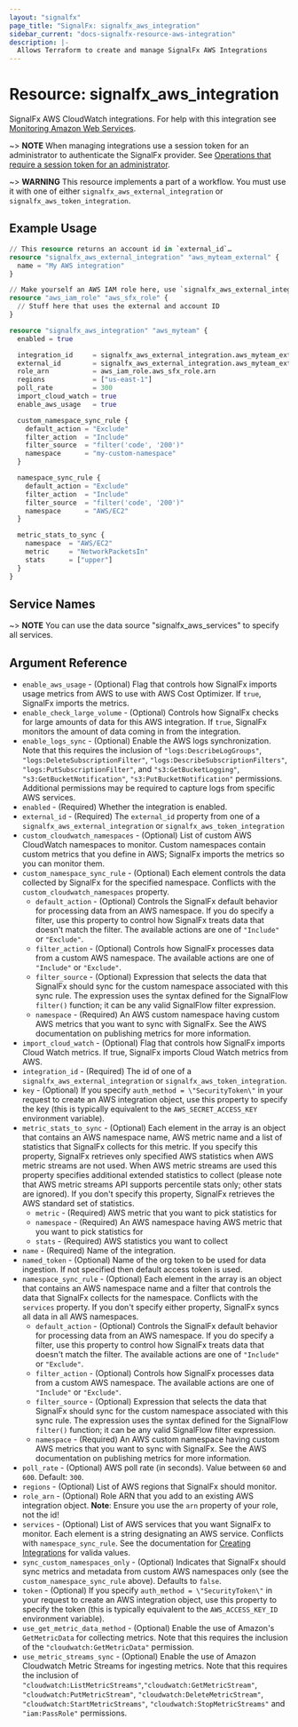 ```yaml
---
layout: "signalfx"
page_title: "SignalFx: signalfx_aws_integration"
sidebar_current: "docs-signalfx-resource-aws-integration"
description: |-
  Allows Terraform to create and manage SignalFx AWS Integrations
---
```


# Resource: signalfx_aws_integration

SignalFx AWS CloudWatch integrations. For help with this integration see [Monitoring Amazon Web Services](https://docs.signalfx.com/en/latest/integrations/amazon-web-services.html#monitor-amazon-web-services).

~> **NOTE** When managing integrations use a session token for an administrator to authenticate the SignalFx provider. See [Operations that require a session token for an administrator](https://dev.splunk.com/observability/docs/administration/authtokens#Operations-that-require-a-session-token-for-an-administrator).

~> **WARNING** This resource implements a part of a workflow. You must use it with one of either `signalfx_aws_external_integration` or `signalfx_aws_token_integration`.

## Example Usage

```tf
// This resource returns an account id in `external_id`…
resource "signalfx_aws_external_integration" "aws_myteam_external" {
  name = "My AWS integration"
}

// Make yourself an AWS IAM role here, use `signalfx_aws_external_integration.aws_myteam_external.external_id`
resource "aws_iam_role" "aws_sfx_role" {
  // Stuff here that uses the external and account ID
}

resource "signalfx_aws_integration" "aws_myteam" {
  enabled = true

  integration_id     = signalfx_aws_external_integration.aws_myteam_external.id
  external_id        = signalfx_aws_external_integration.aws_myteam_external.external_id
  role_arn           = aws_iam_role.aws_sfx_role.arn
  regions            = ["us-east-1"]
  poll_rate          = 300
  import_cloud_watch = true
  enable_aws_usage   = true

  custom_namespace_sync_rule {
    default_action = "Exclude"
    filter_action  = "Include"
    filter_source  = "filter('code', '200')"
    namespace      = "my-custom-namespace"
  }

  namespace_sync_rule {
    default_action = "Exclude"
    filter_action  = "Include"
    filter_source  = "filter('code', '200')"
    namespace      = "AWS/EC2"
  }

  metric_stats_to_sync {
    namespace  = "AWS/EC2"
    metric     = "NetworkPacketsIn"
    stats      = ["upper"]
  }
}
```

## Service Names

~> **NOTE** You can use the data source "signalfx_aws_services" to specify all services.

## Argument Reference

* `enable_aws_usage` - (Optional) Flag that controls how SignalFx imports usage metrics from AWS to use with AWS Cost Optimizer. If `true`, SignalFx imports the metrics.
* `enable_check_large_volume` - (Optional) Controls how SignalFx checks for large amounts of data for this AWS integration. If `true`, SignalFx monitors the amount of data coming in from the integration.
* `enable_logs_sync` - (Optional) Enable the AWS logs synchronization. Note that this requires the inclusion of `"logs:DescribeLogGroups"`,  `"logs:DeleteSubscriptionFilter"`, `"logs:DescribeSubscriptionFilters"`, `"logs:PutSubscriptionFilter"`, and `"s3:GetBucketLogging"`,  `"s3:GetBucketNotification"`, `"s3:PutBucketNotification"` permissions. Additional permissions may be required to capture logs from specific AWS services.
* `enabled` - (Required) Whether the integration is enabled.
* `external_id` - (Required) The `external_id` property from one of a `signalfx_aws_external_integration` or `signalfx_aws_token_integration`
* `custom_cloudwatch_namespaces` - (Optional) List of custom AWS CloudWatch namespaces to monitor. Custom namespaces contain custom metrics that you define in AWS; SignalFx imports the metrics so you can monitor them.
* `custom_namespace_sync_rule` - (Optional) Each element controls the data collected by SignalFx for the specified namespace. Conflicts with the `custom_cloudwatch_namespaces` property.
  * `default_action` - (Optional) Controls the SignalFx default behavior for processing data from an AWS namespace. If you do specify a filter, use this property to control how SignalFx treats data that doesn't match the filter. The available actions are one of `"Include"` or `"Exclude"`.
  * `filter_action` - (Optional) Controls how SignalFx processes data from a custom AWS namespace. The available actions are one of `"Include"` or `"Exclude"`.
  * `filter_source` - (Optional) Expression that selects the data that SignalFx should sync for the custom namespace associated with this sync rule. The expression uses the syntax defined for the SignalFlow `filter()` function; it can be any valid SignalFlow filter expression.
  * `namespace` - (Required) An AWS custom namespace having custom AWS metrics that you want to sync with SignalFx. See the AWS documentation on publishing metrics for more information.
* `import_cloud_watch` - (Optional) Flag that controls how SignalFx imports Cloud Watch metrics. If true, SignalFx imports Cloud Watch metrics from AWS.
* `integration_id` - (Required) The id of one of a `signalfx_aws_external_integration` or `signalfx_aws_token_integration`.
* `key` - (Optional) If you specify `auth_method = \"SecurityToken\"` in your request to create an AWS integration object, use this property to specify the key (this is typically equivalent to the `AWS_SECRET_ACCESS_KEY` environment variable).
* `metric_stats_to_sync` - (Optional) Each element in the array is an object that contains an AWS namespace name, AWS metric name and a list of statistics that SignalFx collects for this metric. If you specify this property, SignalFx retrieves only specified AWS statistics when AWS metric streams are not used. When AWS metric streams are used this property specifies additional extended statistics to collect (please note that AWS metric streams API supports percentile stats only; other stats are ignored). If you don't specify this property, SignalFx retrieves the AWS standard set of statistics.
  * `metric` - (Required) AWS metric that you want to pick statistics for
  * `namespace` - (Required) An AWS namespace having AWS metric that you want to pick statistics for
  * `stats` - (Required) AWS statistics you want to collect
* `name` - (Required) Name of the integration.
* `named_token` - (Optional) Name of the org token to be used for data ingestion. If not specified then default access token is used.
* `namespace_sync_rule` - (Optional) Each element in the array is an object that contains an AWS namespace name and a filter that controls the data that SignalFx collects for the namespace. Conflicts with the `services` property. If you don't specify either property, SignalFx syncs all data in all AWS namespaces.
  * `default_action` - (Optional) Controls the SignalFx default behavior for processing data from an AWS namespace. If you do specify a filter, use this property to control how SignalFx treats data that doesn't match the filter. The available actions are one of `"Include"` or `"Exclude"`.
  * `filter_action` - (Optional) Controls how SignalFx processes data from a custom AWS namespace. The available actions are one of `"Include"` or `"Exclude"`.
  * `filter_source` - (Optional) Expression that selects the data that SignalFx should sync for the custom namespace associated with this sync rule. The expression uses the syntax defined for the SignalFlow `filter()` function; it can be any valid SignalFlow filter expression.
  * `namespace` - (Required) An AWS custom namespace having custom AWS metrics that you want to sync with SignalFx. See the AWS documentation on publishing metrics for more information.
* `poll_rate` - (Optional) AWS poll rate (in seconds). Value between `60` and `600`. Default: `300`.
* `regions` - (Optional) List of AWS regions that SignalFx should monitor.
* `role_arn` - (Optional) Role ARN that you add to an existing AWS integration object. **Note**: Ensure you use the `arn` property of your role, not the id!
* `services` - (Optional) List of AWS services that you want SignalFx to monitor. Each element is a string designating an AWS service. Conflicts with `namespace_sync_rule`. See the documentation for [Creating Integrations](https://developers.signalfx.com/integrations_reference.html#operation/Create%20Integration) for valida values.
* `sync_custom_namespaces_only` - (Optional) Indicates that SignalFx should sync metrics and metadata from custom AWS namespaces only (see the `custom_namespace_sync_rule` above). Defaults to `false`.
* `token` - (Optional) If you specify `auth_method = \"SecurityToken\"` in your request to create an AWS integration object, use this property to specify the token (this is typically equivalent to the `AWS_ACCESS_KEY_ID` environment variable).
* `use_get_metric_data_method` - (Optional) Enable the use of Amazon's `GetMetricData` for collecting metrics. Note that this requires the inclusion of the `"cloudwatch:GetMetricData"` permission.
* `use_metric_streams_sync` - (Optional) Enable the use of Amazon Cloudwatch Metric Streams for ingesting metrics. Note that this requires the inclusion of `"cloudwatch:ListMetricStreams"`,`"cloudwatch:GetMetricStream"`, `"cloudwatch:PutMetricStream"`, `"cloudwatch:DeleteMetricStream"`, `"cloudwatch:StartMetricStreams"`, `"cloudwatch:StopMetricStreams"` and `"iam:PassRole"` permissions.
